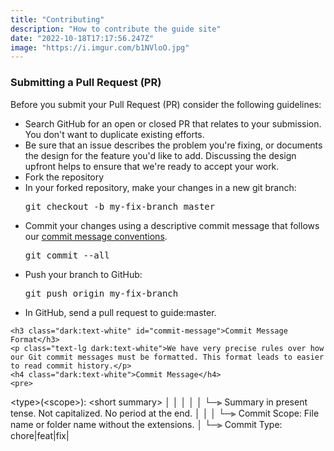 ```yaml
---
title: "Contributing"
description: "How to contribute the guide site"
date: "2022-10-18T17:17:56.247Z"
image: "https://i.imgur.com/b1NVloO.jpg"
---
```


<div class="container mx-4 h-auto w-auto rounded-md bg-white px-6 py-10 shadow-lg dark:bg-deep-purple-570530 md:mx-auto">
  <article class="prose lg:prose-xl">
    <h3 class="dark:text-white">Submitting a Pull Request (PR)</h3>
    <p class="text-lg dark:text-white">Before you submit your Pull Request (PR) consider the following guidelines:</p>
    <ul class="list-disc">
      <li class="dark:text-white">Search GitHub for an open or closed PR that relates to your submission. You don't want to duplicate existing efforts.</li>
      <li class="dark:text-white">Be sure that an issue describes the problem you're fixing, or documents the design for the feature you'd like to add. Discussing the design upfront helps to ensure that we're ready to accept your work.</li>
      <li class="dark:text-white">Fork the repository</li>
      <li class="dark:text-white">In your forked repository, make your changes in a new git branch:</li>
      <pre>git checkout -b my-fix-branch master</pre>
      <li class="dark:text-white">Commit your changes using a descriptive commit message that follows our <a class="dark:text-white" href="#commit-message">commit message conventions</a>.</li>
      <pre>git commit --all</pre>
      <li class="dark:text-white">Push your branch to GitHub:</li>
      <pre>git push origin my-fix-branch</pre>
      <li class="dark:text-white">In GitHub, send a pull request to guide:master.</li>
    </ul>

    <h3 class="dark:text-white" id="commit-message">Commit Message Format</h3>
    <p class="text-lg dark:text-white">We have very precise rules over how our Git commit messages must be formatted. This format leads to easier to read commit history.</p>
    <h4 class="dark:text-white">Commit Message</h4>
    <pre>
&lt;type&gt;(&lt;scope&gt;): &lt;short summary&gt;
   │      │             │
   │      │             └─⫸ Summary in present tense. Not capitalized. No period at the end.
   │      │
   │      └─⫸ Commit Scope: File name or folder name without the extensions.
   │
   └─⫸ Commit Type: chore|feat|fix|
    </pre>
  </article>
</div>

